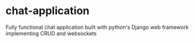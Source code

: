 # chat-application
Fully functional chat application built with python's Django web framework implementing CRUD and websockets 
